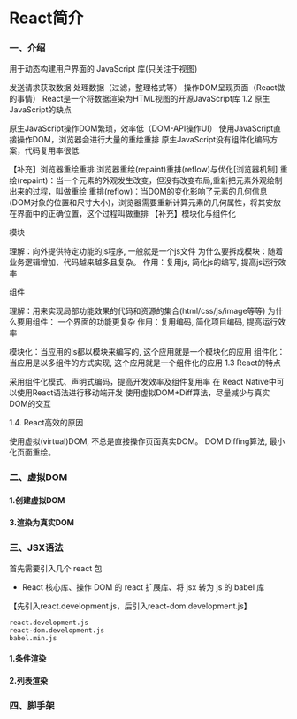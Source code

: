 # React简介
### 一、介绍
用于动态构建用户界面的 JavaScript 库(只关注于视图)

发送请求获取数据
处理数据（过滤，整理格式等）
操作DOM呈现页面（React做的事情）
React是一个将数据渲染为HTML视图的开源JavaScript库
1.2 原生JavaScript的缺点

原生JavaScript操作DOM繁琐，效率低（DOM-API操作UI）
使用JavaScript直接操作DOM，浏览器会进行大量的重绘重排
原生JavaScript没有组件化编码方案，代码复用率很低

【补充】浏览器重绘重排
浏览器重绘(repaint)重排(reflow)与优化[浏览器机制]
重绘(repaint)：当一个元素的外观发生改变，但没有改变布局,重新把元素外观绘制出来的过程，叫做重绘
重排(reflow)：当DOM的变化影响了元素的几何信息(DOM对象的位置和尺寸大小)，浏览器需要重新计算元素的几何属性，将其安放在界面中的正确位置，这个过程叫做重排
【补充】模块化与组件化


模块

理解：向外提供特定功能的js程序, 一般就是一个js文件
为什么要拆成模块：随着业务逻辑增加，代码越来越多且复杂。
作用：复用js, 简化js的编写, 提高js运行效率



组件

理解：用来实现局部功能效果的代码和资源的集合(html/css/js/image等等)
为什么要用组件： 一个界面的功能更复杂
作用：复用编码, 简化项目编码, 提高运行效率



模块化：当应用的js都以模块来编写的, 这个应用就是一个模块化的应用
组件化：当应用是以多组件的方式实现, 这个应用就是一个组件化的应用
1.3 React的特点

采用组件化模式、声明式编码，提高开发效率及组件复用率
在 React Native中可以使用React语法进行移动端开发
使用虚拟DOM+Diff算法，尽量减少与真实DOM的交互

1.4. React高效的原因

使用虚拟(virtual)DOM, 不总是直接操作页面真实DOM。
DOM Diffing算法, 最小化页面重绘。

### 二、虚拟DOM

#### 1.创建虚拟DOM

#### 3.渲染为真实DOM

### 三、JSX语法

首先需要引入几个 react 包

- React 核心库、操作 DOM 的 react 扩展库、将 jsx 转为 js 的 babel 库

【先引入react.development.js，后引入react-dom.development.js】

```
react.development.js
react-dom.development.js
babel.min.js 
```

#### 1.条件渲染

#### 2.列表渲染

### 四、脚手架